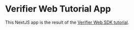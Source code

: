 # Verifier Web Tutorial App

This NextJS app is the result of the [Verifier Web SDK tutorial](https://learn.mattr.global/guides/remote/web/mdocs-tutorial).
